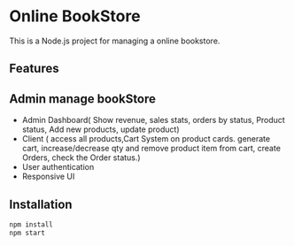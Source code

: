 # Online BookStore

This is a Node.js project for managing a online bookstore.

## Features
## Admin manage bookStore
- Admin Dashboard( Show revenue, sales stats, orders by status, Product status, Add new  products, update product)
- Client ( access all products,Cart System  on product cards.  generate cart, increase/decrease qty
 and  remove product item from cart, create Orders, check the Order status.)
- User authentication
- Responsive UI

## Installation
```bash
npm install
npm start
